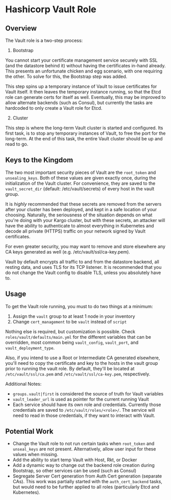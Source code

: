 Hashicorp Vault Role
====================

Overview
--------

The Vault role is a two-step process:

1. Bootstrap

You cannot start your certificate management service securely with SSL (and 
the datastore behind it) without having the certificates in-hand already. This
presents an unfortunate chicken and egg scenario, with one requiring the other.
To solve for this, the Bootstrap step was added.

This step spins up a temporary instance of Vault to issue certificates for
Vault itself. It then leaves the temporary instance running, so that the Etcd
role can generate certs for itself as well. Eventually, this may be improved
to allow alternate backends (such as Consul), but currently the tasks are
hardcoded to only create a Vault role for Etcd.

2. Cluster

This step is where the long-term Vault cluster is started and configured. Its
first task, is to stop any temporary instances of Vault, to free the port for
the long-term. At the end of this task, the entire Vault cluster should be up
and read to go.


Keys to the Kingdom
-------------------

The two most important security pieces of Vault are the ``root_token``
and ``unsealing_keys``. Both of these values are given exactly once, during
the initialization of the Vault cluster. For convenience, they are saved
to the ``vault_secret_dir`` (default: /etc/vault/secrets) of every host in the
vault group.

It is *highly* recommended that these secrets are removed from the servers after
your cluster has been deployed, and kept in a safe location of your choosing.
Naturally, the seriousness of the situation depends on what you're doing with
your Kargo cluster, but with these secrets, an attacker will have the ability
to authenticate to almost everything in Kubernetes and decode all private
(HTTPS) traffic on your network signed by Vault certificates.

For even greater security, you may want to remove and store elsewhere any
CA keys generated as well (e.g. /etc/vault/ssl/ca-key.pem). 

Vault by default encrypts all traffic to and from the datastore backend, all
resting data, and uses TLS for its TCP listener. It is recommended that you
do not change the Vault config to disable TLS, unless you absolutely have to.


Usage
-----

To get the Vault role running, you must to do two things at a minimum:

1. Assign the ``vault`` group to at least 1 node in your inventory
2. Change ``cert_management`` to be ``vault`` instead of ``script``

Nothing else is required, but customization is possible. Check
``roles/vault/defaults/main.yml`` for the different variables that can be
overridden, most common being ``vault_config``, ``vault_port``, and
``vault_deployment_type``.

Also, if you intend to use a Root or Intermediate CA generated elsewhere,
you'll need to copy the certificate and key to the hosts in the vault group
prior to running the vault role. By default, they'll be located at
``/etc/vault/ssl/ca.pem`` and ``/etc/vault/ssl/ca-key.pem``, respectively.

Additional Notes:

- ``groups.vault|first`` is considered the source of truth for Vault variables
- ``vault_leader_url`` is used as pointer for the current running Vault
- Each service should have its own role and credentials. Currently those 
  credentials are saved to ``/etc/vault/roles/<role>/``. The service will
  need to read in those credentials, if they want to interact with Vault.


Potential Work
--------------

- Change the Vault role to not run certain tasks when ``root_token`` and
  ``unseal_keys`` are not present. Alternatively, allow user input for these
  values when missing.
- Add the ability to start temp Vault with Host, Rkt, or Docker
- Add a dynamic way to change out the backend role creation during Bootstrap,
  so other services can be used (such as Consul)
- Segregate Server Cert generation from Auth Cert generation (separate CAs).
  This work was partially started with the `auth_cert_backend` tasks, but would
  need to be further applied to all roles (particularly Etcd and Kubernetes).

